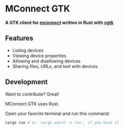 MConnect GTK
============
**A GTK client for [mconnect][1] written in Rust with [vgtk][2]**

[1]: https://github.com/bboozzoo/mconnect
[2]: https://github.com/bodil/vgtk

Features
--------
* Listing devices
* Viewing device properties
* Allowing and disallowing devices
* Sharing files, URLs, and text with devices

Development
-----------

Want to contribute? Great!

MConnect GTK uses Rust.

Open your favorite terminal and run this command:

```sh
cargo run # or `cargo watch -x run`, if you have it
```